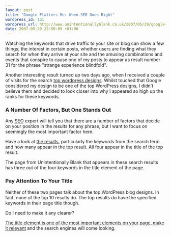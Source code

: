```yaml
---
layout: post
title: "Google Flatters Me: When SEO Goes Right"
wordpress_id: 131
wordpress_url: http://www.unintentionallyblank.co.uk/2007/05/29/google-flatters-me-when-seo-goes-right/
date: 2007-05-29 23:50:09 +01:00
---
```

<p>Watching the keywords that drive traffic to your site or blog can show a few things; the interest in certain posts, whether users are finding what they search for when they arrive at your site and the amusing combinations and events that conspire to cause one of my posts to appear as result number 31 for the phrase "strange experience blindfold".</p>

<p>Another interesting result turned up two days ago, when I received a couple of visits for the search <a href="http://www.google.co.uk/search?hl=en&amp;q=top%20wordpress%20blog%20designs&amp;btnG=Google%20Search&amp;meta=cr=countryUK|countryGB">top wordpress designs</a>. Whilst touched that Google considered my design to be one of the top WordPress designs, I didn't believe them and decided to look closer into why I appeared so high up the ranks for these keywords.</p>

<h3>A Number Of Factors, But One Stands Out</h3>

<p>Any <abbr title="Search Engine Optimisation">SEO</abbr> expert will tell you that there are a number of factors that decide on your position in the results for any phrase, but I want to focus on seemingly the most important factor here.</p>

<p>Have a look at <a href="http://www.google.co.uk/search?hl=en&amp;q=top%20wordpress%20blog%20designs&amp;btnG=Google%20Search&amp;meta=cr=countryUK|countryGB">the results</a>, particularly the keywords from the search term and how many appear in the top result. All four appear in the title of the top result.</p>

<p>The page from Unintentionally Blank that appears in these search results has three out of the four keywords in the title element of the page.</p>

<h3>Pay Attention To Your Title</h3>

<p>Neither of these two pages talk about the top WordPress blog designs. In fact, none of the top 10 results do. The top results do have the specified keywords in their page title though.</p>

<p>Do I need to make it any clearer?</p>

<p><a href="http://www.unintentionallyblank.co.uk/2007/05/01/semantic-header-markup-means-search-engines-will-understand-too/">The title element is one of the most important elements on your page, make it relevant</a> and the search engines will come looking.</p>
